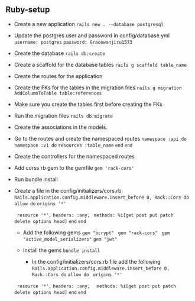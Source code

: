 ## Ruby-setup

- Create a new application
  `rails new . --database postgresql`

- Update the postgres user and password in config/database.yml
  `  username: postgres`
  `password: Gracewanjiru1573`

- Create the database
  `rails db:create`

- Create a scaffold for the database tables
  `rails g scaffold table_name`

- Create the routes for the application

- Create the FKs for the tables in the migration files
  `rails g migration AddColumnToTable table:references`

- Make sure you create the tables first before creating the FKs

- Run the migration files
  `rails db:migrate`

- Create the associations in the models.

- Go to the routes and create the namespaced routes
  `namespace :api do`
  `namespace :v1 do`
  `resources :table_name`
  `end`
  `end`

- Create the controllers for the namespaced routes

- Add corss rb gem to the gemfile
  `gem 'rack-cors'`

- Run bundle install

- Create a file in the config/initializers/cors.rb
  `Rails.application.config.middleware.insert_before 0, Rack::Cors do`
  ` allow do`
  `origins '*'`

  ` resource '*',`
  `headers: :any,`
  ` methods: %i[get post put patch delete options head]`
  `end`
  `end`

  - Add the following gems
    `gem "bcrypt" `
    `gem "rack-cors"`
    ` gem "active_model_serializers"`
    `gem "jwt"`

  - Install the gems
    `bundle install`

    - In the config/initializers/cors.rb file add the following
      `Rails.application.config.middleware.insert_before 0, Rack::Cors do`
      `allow do`
      ` origins '*'`

  ` resource '*',`
  `headers: :any,`
  `  methods: %i[get post put patch delete options head]`
  `end`
  `end`
